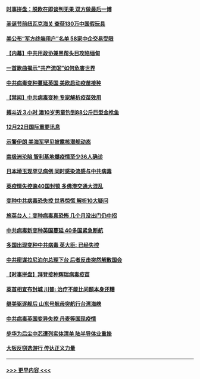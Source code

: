 #### [时事拼盘：脱欧在即谈判无果 双方做最后一博](../pages/prog202/a103016026.md?t=12230651) 
#### [圣诞节前纽瓦克海关 查获130万中国假玩具](../pages/prog202/a103015977.md?t=12230651) 
#### [美公布“军方终端用户”名单 58家中企交易受限](../pages/prog202/a103015805.md?t=12230651) 
#### [【内幕】中共用政协兼黑帮头目攻陷缅甸](../pages/prog202/a103015868.md?t=12230651) 
#### [一首歌曲揭示“共产流氓”如何危害世界](../pages/prog202/a103015846.md?t=12230651) 
#### [中共病毒变种蔓延英国 美欧启动疫苗接种](../pages/prog202/a103015830.md?t=12230651) 
#### [【禁闻】中共病毒变种 专家解析疫苗效用](../pages/prog202/a103015823.md?t=12230651) 
#### [搏斗近３小时 澳10岁男童钓到88公斤巨型金枪鱼](../pages/prog202/a103015735.md?t=12230651) 
#### [12月22日国际重要讯息](../pages/prog202/a103015662.md?t=12230651) 
#### [示警伊朗 美海军罕见披露核潜舰动态](../pages/prog202/a103015568.md?t=12230651) 
#### [南极洲沦陷 智利基地爆疫情至少36人确诊](../pages/prog202/a103015559.md?t=12230651) 
#### [日本埼玉现罕见病例 同时感染流感与中共病毒](../pages/prog202/a103015555.md?t=12230651) 
#### [英疫情失控逾40国封锁 多佛港交通大混乱](../pages/prog202/a103015416.md?t=12230651) 
#### [变种中共病毒恐失控 世界惊慌 解析10大疑问](../pages/prog202/a103015397.md?t=12230651) 
#### [旅英台人：变种病毒真恐怖 几个月没出门仍中招](../pages/prog202/a103015267.md?t=12230651) 
#### [中共病毒新变种英国蔓延 40多国紧急断航](../pages/prog202/a103015292.md?t=12230651) 
#### [多国出现变种中共病毒 英大臣: 已经失控](../pages/prog202/a103015227.md?t=12230651) 
#### [中共密谋拉尼泊尔总理下台 后者反击突然解散国会](../pages/prog202/a103015208.md?t=12230651) 
#### [【时事拼盘】拜登接种辉瑞病毒疫苗](../pages/prog202/a103015238.md?t=12230651) 
#### [英首相宣布封城 川普: 治疗不能比问题本身还糟](../pages/prog202/a103015126.md?t=12230651) 
#### [继美驱逐舰后 山东号航母突航行台湾海峡](../pages/prog202/a103015099.md?t=12230651) 
#### [中共病毒英国变异失控 丹麦等国现疫情](../pages/prog202/a103015060.md?t=12230651) 
#### [步华为后尘中芯遭列实体清单 陆半导体业重挫](../pages/prog202/a103015054.md?t=12230651) 
#### [大阪反窃选游行 传达正义力量](../pages/prog202/a103015029.md?t=12230651) 

----
#### [ >>> 更早内容 <<< ](../indexes/prog202-earlier.md)
